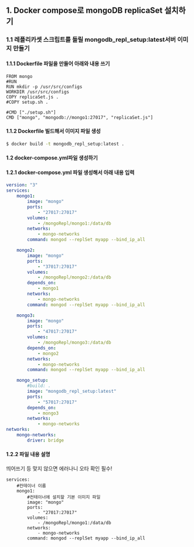 ## 1. Docker compose로 mongoDB replicaSet 설치하기
### 1.1 레플리카셋 스크립트를 돌릴 mongodb_repl_setup:latest서버 이미지 만들기

#### 1.1.1 Dockerfile 파일을 만들어 아래와 내용 쓰기
```Docker
FROM mongo
#RUN 
RUN mkdir -p /usr/src/configs
WORKDIR /usr/src/configs
COPY replicaSet.js .
#COPY setup.sh .

#CMD ["./setup.sh"]
CMD ["mongo", "mongodb://mongo1:27017", "replicaSet.js"]
```
#### 1.1.2 Dockerfile 빌드해서 이미지 파일 생성
```bash
$ docker build -t mongodb_repl_setup:latest .
```
#### 1.2 docker-compose.yml파일 생성하기

#### 1.2.1 docker-compose.yml 파일 생성해서 아래 내용 입력
```yml
version: "3"
services:
    mongo1:
        image: "mongo"
        ports:
            - "27017:27017"
        volumes:
            - /mongoRepl/mongo1:/data/db
        networks:
            - mongo-networks
        command: mongod --replSet myapp --bind_ip_all

    mongo2:
        image: "mongo"
        ports:
            - "37017:27017"
        volumes: 
            - /mongoRepl/mongo2:/data/db
        depends_on: 
            - mongo1
        networks:
            - mongo-networks
        command: mongod --replSet myapp --bind_ip_all

    mongo3:
        image: "mongo"
        ports:
            - "47017:27017"
        volumes: 
            - /mongoRepl/mongo3:/data/db
        depends_on: 
            - mongo2
        networks:
            - mongo-networks
        command: mongod --replSet myapp --bind_ip_all

    mongo_setup:
        #build: . 
        image: "mongodb_repl_setup:latest"
        ports:
            - "57017:27017"
        depends_on: 
            - mongo3
        networks:
            - mongo-networks
networks:
    mongo-networks:
        driver: bridge

```
#### 1.2.2 파일 내용 설명
띄어쓰기 등 맞지 않으면 에러나니 오타 확인 필수!
```
services:
    #컨테이너 이름 
    mongo1:
        #컨테이너에 설치할 기본 이미지 파일
        image: "mongo"
        ports:
            - "27017:27017"
        volumes:
            - /mongoRepl/mongo1:/data/db
        networks:
            - mongo-networks
        command: mongod --replSet myapp --bind_ip_all
```


